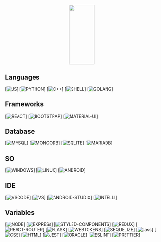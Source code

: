 

<div align="center">  
  <img width="41%" height="195px" src="https://github-readme-stats.vercel.app/api/top-langs/?username=supppus&layout=compact&hide_border=true&title_color=fcfcfc&text_color=fcfcfc&bg_color=000000" />
</div>




## Languages
[![JS](https://img.shields.io/badge/JavaScript-F7DF1E?style=for-the-badge&logo=javascript&logoColor=black)]
[![PYTHON](https://img.shields.io/badge/Python-14354C?style=for-the-badge&logo=python&logoColor=white)]
[![C++](https://img.shields.io/badge/C%2B%2B-00599C?style=for-the-badge&logo=c%2B%2B&logoColor=white)]
[![SHELL](https://img.shields.io/badge/Shell_Script-121011?style=for-the-badge&logo=gnu-bash&logoColor=white)]
[![GOLANG](https://img.shields.io/badge/Go-00ADD8?style=for-the-badge&logo=go&logoColor=white)]

## Frameworks
[![REACT](https://img.shields.io/badge/React-20232A?style=for-the-badge&logo=react&logoColor=61DAFB)]
[![BOOTSTRAP](https://img.shields.io/badge/Bootstrap-563D7C?style=for-the-badge&logo=bootstrap&logoColor=white)]
[![MATERIAL-UI](https://img.shields.io/badge/Material--UI-0081CB?style=for-the-badge&logo=material-ui&logoColor=white)]

## Database
[![MYSQL](https://img.shields.io/badge/MySQL-00000F?style=for-the-badge&logo=mysql&logoColor=white)]
[![MONGODB](https://img.shields.io/badge/MongoDB-4EA94B?style=for-the-badge&logo=mongodb&logoColor=white)]
[![SQLITE](https://img.shields.io/badge/SQLite-07405E?style=for-the-badge&logo=sqlite&logoColor=white)]
[![MARIADB](https://img.shields.io/badge/MariaDB-003545?style=for-the-badge&logo=mariadb&logoColor=white)]

## SO
[![WINDOWS](https://img.shields.io/badge/Windows-0078D6?style=for-the-badge&logo=windows&logoColor=white)]
[![LINUX](https://img.shields.io/badge/Linux-FCC624?style=for-the-badge&logo=linux&logoColor=black)]
[![ANDROID](https://img.shields.io/badge/Android-3DDC84?style=for-the-badge&logo=android&logoColor=white)]

## IDE
[![VSCODE](https://img.shields.io/badge/Visual_Studio_Code-0078D4?style=for-the-badge&logo=visual%20studio%20code&logoColor=white)]
[![VS](https://img.shields.io/badge/Visual_Studio-5C2D91?style=for-the-badge&logo=visual%20studio&logoColor=white)]
[![ANDROID-STUDIO](https://img.shields.io/badge/Android_Studio-3DDC84?style=for-the-badge&logo=android-studio&logoColor=white)]
[![INTELLI](https://img.shields.io/badge/IntelliJ_IDEA-000000.svg?style=for-the-badge&logo=intellij-idea&logoColor=white)]


## Variables
[![NODE](https://img.shields.io/badge/Node.js-43853D?style=for-the-badge&logo=node.js&logoColor=white)]
[![EXPRESs](https://img.shields.io/badge/Express.js-404D59?style=for-the-badge)]
[![STYLED-COMPONENTS](https://img.shields.io/badge/styled--components-DB7093?style=for-the-badge&logo=styled-components&logoColor=white)]
[![REDUX](https://img.shields.io/badge/Redux-593D88?style=for-the-badge&logo=redux&logoColor=white)]
[![REACT-ROUTER](https://img.shields.io/badge/React_Router-CA4245?style=for-the-badge&logo=react-router&logoColor=white])]
[![FLASK](https://img.shields.io/badge/Flask-000000?style=for-the-badge&logo=flask&logoColor=white)]
[![WEBTOKENS](https://img.shields.io/badge/json%20web%20tokens-323330?style=for-the-badge&logo=json-web-tokens&logoColor=pink)]
[![SEQUELIZE](https://img.shields.io/badge/sequelize-323330?style=for-the-badge&logo=sequelize&logoColor=blue)]
[![sass](https://img.shields.io/badge/Sass-CC6699?style=for-the-badge&logo=sass&logoColor=white)]
[![CSS](	https://img.shields.io/badge/CSS3-1572B6?style=for-the-badge&logo=css3&logoColor=white)]
[![HTML](https://img.shields.io/badge/HTML5-E34F26?style=for-the-badge&logo=html5&logoColor=white)]
[![JEST](	https://img.shields.io/badge/Jest-323330?style=for-the-badge&logo=Jest&logoColor=white)]
[![ORACLE](https://img.shields.io/badge/Oracle-F80000?style=for-the-badge&logo=oracle&logoColor=black)]
[![ESLINT](https://img.shields.io/badge/eslint-3A33D1?style=for-the-badge&logo=eslint&logoColor=white)]
[![PRETTIER](https://img.shields.io/badge/prettier-1A2C34?style=for-the-badge&logo=prettier&logoColor=F7BA3E)]



